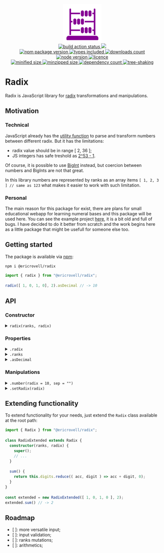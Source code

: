 <div align="center">
  <img
    alt="Abacus as symbol of representing numbers in different bases"
    src="assets/logo.svg"
    width="125px"
    height="125px"
    padding="25px"
  />
</div>

<div align="center">
  <a href="https://github.com/EricRovell/radix/actions">
    <img alt="build action status" src="https://github.com/EricRovell/radix/workflows/build/badge.svg" />
  </a>
  <a href="https://codecov.io/gh/EricRovell/radix">
    <img src="https://codecov.io/gh/EricRovell/radix/branch/main/graph/badge.svg?token=FHC119ASN8"/>
  </a>
</div>

<div align="center">
  <a href="https://www.npmjs.com/package/@ericrovell/radix">
    <img alt="npm package version" src="https://badgen.net/npm/v/@ericrovell/radix/" />
  </a>
  <a href="https://www.npmjs.com/package/@ericrovell/radix">
    <img alt="types included" src="https://badgen.net/npm/types/@ericrovell/radix/" />
  </a>
  <a href="https://www.npmjs.com/package/@ericrovell/radix">
    <img alt="downloads count" src="https://badgen.net/npm/dt/@ericrovell/radix/" />
  </a>
  <a href="https://www.npmjs.com/package/@ericrovell/radix">
    <img alt="node version" src="https://badgen.net/npm/node/@ericrovell/radix/" />
  </a>
  <a href="https://www.npmjs.com/package/@ericrovell/radix">
    <img alt="licence" src="https://badgen.net/npm/license/@ericrovell/radix/" />
  </a>
</div>

<div align="center">
  <a href="https://bundlephobia.com/package/@ericrovell/radix">
    <img alt="minified size" src="https://badgen.net/bundlephobia/min/@ericrovell/radix/" />
  </a>
  <a href="https://bundlephobia.com/package/@ericrovell/radix">
    <img alt="minzipped size" src="https://badgen.net/bundlephobia/minzip/@ericrovell/radix/" />
  </a>
  <a href="https://bundlephobia.com/package/@ericrovell/radix">
    <img alt="dependency count" src="https://badgen.net/bundlephobia/dependency-count/@ericrovell/radix/" />
  </a>
  <a href="https://bundlephobia.com/package/@ericrovell/radix">
    <img alt="tree-shaking" src="https://badgen.net/bundlephobia/tree-shaking/@ericrovell/radix/" />
  </a>
</div>

# Radix

Radix is JavaScript library for [radix](https://en.wikipedia.org/wiki/Radix) transformations and manipulations.

## Motivation

### Technical

JavaScript already has the [utility function](https://developer.mozilla.org/en-US/docs/Web/JavaScript/Reference/Global_Objects/parseInt) to parse and transform numbers between different radix. But it has the limitations:

- radix value should be in range [ 2, 36 ];
- JS integers has safe treshold as [2^53 - 1](https://developer.mozilla.org/en-US/docs/Web/JavaScript/Reference/Global_Objects/Number/isSafeInteger).

Of course, it is possible to use [BigInt](https://developer.mozilla.org/en-US/docs/Web/JavaScript/Reference/Global_Objects/BigInt) instead, but coercion between numbers and BigInts are not that great.

In this library numbers are represented by ranks as an array items `[ 1, 2, 3 ] // same as 123` what makes it easier to work with such limitation.

### Personal

The main reason for this package for exist, there are plans for small educational webapp for learning numeral bases and this package will be used here. You can see the example project [here](https://numbers-i76mhuwte.now.sh/en/welcome), it is a bit old and full of bugs. I have decided to do it better from scratch and the work begins here as a little package that might be usefull for someone else too.

## Getting started

The package is available via [npm](https://www.npmjs.com/package/@ericrovell/radix):

```
npm i @ericrovell/radix
```

```ts
import { radix } from "@ericrovell/radix";

radix([ 1, 0, 1, 0], 2).asDecimal // -> 10
```

## API

### Constructor

<details>
  <summary>
    <code>radix(ranks, radix)</code>
  </summary>

  Constructs a number from given ranks and specified radix.

  ```ts
	radix([ 1, 0, 0, 1, 1, 0, 1 ], 2).asDecimal // -> 77
  ```
</details>

### Properties

<details>
  <summary>
    <code>.radix</code>
  </summary>

  Returns number's [radix](https://en.wikipedia.org/wiki/Radix) value.

  ```ts
	radix([ 1, 0, 1], 2).radix // -> 2
  ```
</details>

<details>
  <summary>
    <code>.ranks</code>
  </summary>

  Returns ranks the number consists of.

  ```ts
	radix([ 1, 0, 1], 2).ranks // -> [ 1, 0, 1 ]
  ```
</details>

<details>
  <summary>
    <code>.asDecimal</code>
  </summary>

  Returns the numeric decimal representation.

  ```ts
	radix([ 1, 0, 1, 0 ], 2).asDecimal // -> 10
	radix([ 2, 4, 5 ], 8).asDecimal    // -> 165
  ```
</details>

### Manipulations

<details>
  <summary>
    <code>.number(radix = 10, sep = "")</code>
  </summary>

  Constructs a number's string representation with specified radix.

  ```ts
	radix([ 1, 0, 1, 0 ], 2).number()       // -> "10"
	radix([ 1, 0, 1, 0 ], 2).number(8)      // -> "12"
	radix([ 1, 0, 1, 0 ], 2).number(8, ",") // -> "1,2"
  ```
</details>

<details>
  <summary>
    <code>.setRadix(radix)</code>
  </summary>

  Changes the number's radix and returns a new `Radix` instance.

  ```ts
	radix([ 1, 0, 1, 0 ], 2).setRadix(10) // [ 1, 0 ]
	radix([ 1, 0, 1, 0 ], 2).setRadix(8)  // [ 1, 2 ]
	radix([ 1, 0, 1, 0 ], 2).setRadix(2)  // [ 1, 0, 1, 0 ]

    // shortcuts
	radix([ 1, 0 ], 10).binary         // [ 1, 0, 1, 0 ]
	radix([ 1, 0 ], 10).octal          // [ 1, 2 ]
	radix([ 1, 0 ], 2).decimal         // [ 2 ]
	radix([ 1, 0 ], 10).hexadecimal    // [ 10 ]
	radix([ 1, 2, 3 ], 10).sexagesimal // [ 7, 11 ]
  ```

  The are also some shortcut properties for most used radix transformations.

  ```ts
	radix([ 1, 0 ], 10).binary         // [ 1, 0, 1, 0 ]
	radix([ 1, 0 ], 10).octal          // [ 1, 2 ]
	radix([ 1, 0 ], 2).decimal         // [ 2 ]
	radix([ 1, 0 ], 10).hexadecimal    // [ 10 ]
	radix([ 1, 2, 3 ], 10).sexagesimal // [ 7, 11 ]
  ```
</details>

## Extending functionality

To extend functionality for your needs, just extend the `Radix` class available at the root path:

```ts
import { Radix } from "@ericrovell/radix";

class RadixExtended extends Radix {
  constructor(ranks, radix) {
    super();
    // ...
  }

  sum() {
    return this.digits.reduce(( acc, digit ) => acc + digit, 0);
  }
}

const extended = new RadixExtended([ 1, 0, 1, 0 ], 2);
extended.sum() // -> 2
```

## Roadmap

- [ ]: more versatile input;
- [ ]: input validation;
- [ ]: ranks mutations;
- [ ]: arithmetics;